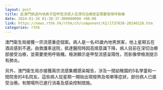 ```yaml
---
layout: post
title: 赴澳門旅遊內地男子因甲型流感入住深切治療部並需要使用呼吸機
date: 2024-01-26 01:38:37.000000000 +08:00
link: https://news.rthk.hk/rthk/ch/component/k2/1737830-20240126.htm
categories: rthk
---
```


澳門衛生局接獲一宗流感重症個案。病人是一名45歲內地男旅客，他上星期五在酒店感到不適，由救護車送院，抵達醫院時因高燒意識下降，病人目前在深切治療部接受治療，並需要使用呼吸機。檢測顯示是甲型流感呈陽性，而影像學檢測提示有肺炎。

另外，澳門衛生局亦接獲兩宗流感集體感染報告，涉及一間幼稚園的5名學童和一間院舍的4名院友。這些病人從星期一開始出現發熱及咳嗽等症狀，部份病人已接受治療。有關場所已進行消毒及感染控制措施。
